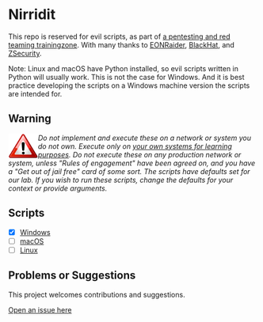 # Nirridit

This repo is reserved for evil scripts, as part of [a pentesting and red teaming trainingzone](https://tymyrddin.github.io/attack-trees). 
With many thanks to [EONRaider](https://github.com/EONRaider), [BlackHat](https://www.blackhat.com/), and [ZSecurity](https://zsecurity.org/).

Note: Linux and macOS have Python installed, so evil scripts written in Python will usually work.  This is not the case for Windows. And it is best practice developing the scripts on a Windows machine version the scripts are intended for. 

## Warning

<img align="left" src="https://github.com/tymyrddin/attack-trees/blob/main/assets/images/warning.png">_Do not implement and execute these on a network or system you do not own. Execute only on [your own systems for learning purposes](https://github.com/tymyrddin/ymrir/wiki). Do not execute these on any production network or system, unless "Rules of engagement" have been agreed on, and you have a "Get out of jail free" card of some sort. The scripts have defaults set for our lab. If you wish to run these scripts, change the defaults for your context or provide arguments._

## Scripts

- [x] [Windows](windows)
- [ ] [macOS](macos)
- [ ] [Linux](linux)

## Problems or Suggestions

This project welcomes contributions and suggestions. 

[Open an issue here](https://github.com/tymyrddin/nirridit/issues)